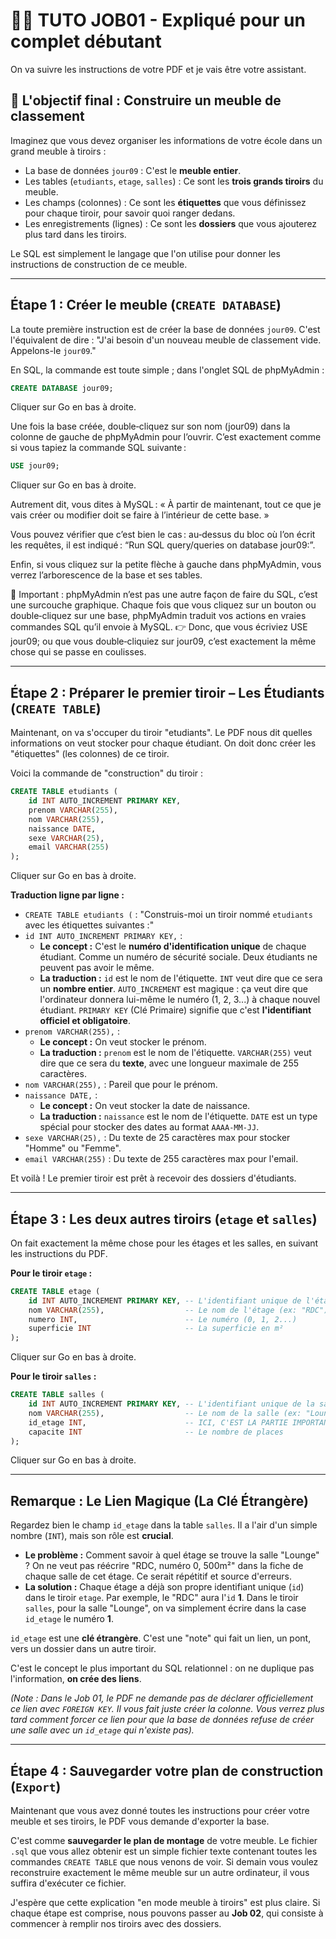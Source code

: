 # 🧑‍🏫 TUTO JOB01 - Expliqué pour un complet débutant

On va suivre les instructions de votre PDF et je vais être votre assistant.

## **🎯 L'objectif final : Construire un meuble de classement**

Imaginez que vous devez organiser les informations de votre école dans un grand meuble à tiroirs :

- La base de données `jour09` : C'est le **meuble entier**.
- Les tables (`etudiants`, `etage`, `salles`) : Ce sont les **trois grands tiroirs** du meuble.
- Les champs (colonnes) : Ce sont les **étiquettes** que vous définissez pour chaque tiroir, pour savoir quoi ranger dedans.
- Les enregistrements (lignes) : Ce sont les **dossiers** que vous ajouterez plus tard dans les tiroirs.

Le SQL est simplement le langage que l'on utilise pour donner les instructions de construction de ce meuble.

---

## **Étape 1 : Créer le meuble (`CREATE DATABASE`)**

La toute première instruction est de créer la base de données `jour09`. C'est l'équivalent de dire : "J'ai besoin d'un nouveau meuble de classement vide. Appelons-le `jour09`."

En SQL, la commande est toute simple ; dans l'onglet SQL de phpMyAdmin :

```sql
CREATE DATABASE jour09;
```

Cliquer sur Go en bas à droite.

Une fois la base créée, double‑cliquez sur son nom (jour09) dans la colonne de gauche de phpMyAdmin pour l’ouvrir. C’est exactement comme si vous tapiez la commande SQL suivante :

```sql
USE jour09;
```

Cliquer sur Go en bas à droite.

Autrement dit, vous dites à MySQL : « À partir de maintenant, tout ce que je vais créer ou modifier doit se faire à l’intérieur de cette base. »

Vous pouvez vérifier que c’est bien le cas : au‑dessus du bloc où l’on écrit les requêtes, il est indiqué : “Run SQL query/queries on database jour09:”.

Enfin, si vous cliquez sur la petite flèche à gauche dans phpMyAdmin, vous verrez l’arborescence de la base et ses tables.

📌 Important : phpMyAdmin n’est pas une autre façon de faire du SQL, c’est une surcouche graphique. Chaque fois que vous cliquez sur un bouton ou double‑cliquez sur une base, phpMyAdmin traduit vos actions en vraies commandes SQL qu’il envoie à MySQL.
👉 Donc, que vous écriviez USE jour09; ou que vous double‑cliquiez sur jour09, c’est exactement la même chose qui se passe en coulisses.

---

## **Étape 2 : Préparer le premier tiroir – Les Étudiants (`CREATE TABLE`)**

Maintenant, on va s'occuper du tiroir "etudiants". Le PDF nous dit quelles informations on veut stocker pour chaque étudiant. On doit donc créer les "étiquettes" (les colonnes) de ce tiroir.

Voici la commande de "construction" du tiroir :

```sql
CREATE TABLE etudiants (
    id INT AUTO_INCREMENT PRIMARY KEY,
    prenom VARCHAR(255),
    nom VARCHAR(255),
    naissance DATE,
    sexe VARCHAR(25),
    email VARCHAR(255)
);
```

Cliquer sur Go en bas à droite.

**Traduction ligne par ligne :**

- `CREATE TABLE etudiants (` : "Construis-moi un tiroir nommé `etudiants` avec les étiquettes suivantes :"
- `id INT AUTO_INCREMENT PRIMARY KEY,` :
  - **Le concept :** C'est le **numéro d'identification unique** de chaque étudiant. Comme un numéro de sécurité sociale. Deux étudiants ne peuvent pas avoir le même.
  - **La traduction :** `id` est le nom de l'étiquette. `INT` veut dire que ce sera un **nombre entier**. `AUTO_INCREMENT` est magique : ça veut dire que l'ordinateur donnera lui-même le numéro (1, 2, 3...) à chaque nouvel étudiant. `PRIMARY KEY` (Clé Primaire) signifie que c'est **l'identifiant officiel et obligatoire**.
- `prenom VARCHAR(255),` :
  - **Le concept :** On veut stocker le prénom.
  - **La traduction :** `prenom` est le nom de l'étiquette. `VARCHAR(255)` veut dire que ce sera du **texte**, avec une longueur maximale de 255 caractères.
- `nom VARCHAR(255),` : Pareil que pour le prénom.
- `naissance DATE,` :
  - **Le concept :** On veut stocker la date de naissance.
  - **La traduction :** `naissance` est le nom de l'étiquette. `DATE` est un type spécial pour stocker des dates au format `AAAA-MM-JJ`.
- `sexe VARCHAR(25),` : Du texte de 25 caractères max pour stocker "Homme" ou "Femme".
- `email VARCHAR(255)` : Du texte de 255 caractères max pour l'email.

Et voilà \! Le premier tiroir est prêt à recevoir des dossiers d'étudiants.

---

## **Étape 3 : Les deux autres tiroirs (`etage` et `salles`)**

On fait exactement la même chose pour les étages et les salles, en suivant les instructions du PDF.

**Pour le tiroir `etage` :**

```sql
CREATE TABLE etage (
    id INT AUTO_INCREMENT PRIMARY KEY, -- L'identifiant unique de l'étage
    nom VARCHAR(255),                  -- Le nom de l'étage (ex: "RDC")
    numero INT,                        -- Le numéro (0, 1, 2...)
    superficie INT                     -- La superficie en m²
);
```

Cliquer sur Go en bas à droite.

**Pour le tiroir `salles` :**

```sql
CREATE TABLE salles (
    id INT AUTO_INCREMENT PRIMARY KEY, -- L'identifiant unique de la salle
    nom VARCHAR(255),                  -- Le nom de la salle (ex: "Lounge")
    id_etage INT,                      -- ICI, C'EST LA PARTIE IMPORTANTE !
    capacite INT                       -- Le nombre de places
);
```

Cliquer sur Go en bas à droite.

---

## **Remarque : Le Lien Magique (La Clé Étrangère)**

Regardez bien le champ `id_etage` dans la table `salles`. Il a l'air d'un simple nombre (`INT`), mais son rôle est **crucial**.

- **Le problème :** Comment savoir à quel étage se trouve la salle "Lounge" ? On ne veut pas réécrire "RDC, numéro 0, 500m²" dans la fiche de chaque salle de cet étage. Ce serait répétitif et source d'erreurs.
- **La solution :** Chaque étage a déjà son propre identifiant unique (`id`) dans le tiroir `etage`. Par exemple, le "RDC" aura l'`id` **1**.
  Dans le tiroir `salles`, pour la salle "Lounge", on va simplement écrire dans la case `id_etage` le numéro **1**.

`id_etage` est une **clé étrangère**. C'est une "note" qui fait un lien, un pont, vers un dossier dans un autre tiroir.

C'est le concept le plus important du SQL relationnel : on ne duplique pas l'information, **on crée des liens**.

_(Note : Dans le Job 01, le PDF ne demande pas de déclarer officiellement ce lien avec `FOREIGN KEY`. Il vous fait juste créer la colonne. Vous verrez plus tard comment forcer ce lien pour que la base de données refuse de créer une salle avec un `id_etage` qui n'existe pas)._

---

## **Étape 4 : Sauvegarder votre plan de construction (`Export`)**

Maintenant que vous avez donné toutes les instructions pour créer votre meuble et ses tiroirs, le PDF vous demande d'exporter la base.

C'est comme **sauvegarder le plan de montage** de votre meuble. Le fichier `.sql` que vous allez obtenir est un simple fichier texte contenant toutes les commandes `CREATE TABLE` que nous venons de voir. Si demain vous voulez reconstruire exactement le même meuble sur un autre ordinateur, il vous suffira d'exécuter ce fichier.

J'espère que cette explication "en mode meuble à tiroirs" est plus claire. Si chaque étape est comprise, nous pouvons passer au **Job 02**, qui consiste à commencer à remplir nos tiroirs avec des dossiers.
